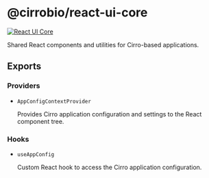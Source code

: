 # @cirrobio/react-ui-core

[![React UI Core](https://img.shields.io/npm/v/@cirrobio/react-ui-core?color=blue&label=@cirrobio/react-ui-core)](https://www.npmjs.com/package/@cirrobio/react-ui-core)

Shared React components and utilities for Cirro-based applications.

## Exports

### Providers

- `AppConfigContextProvider`

  Provides Cirro application configuration and settings to the React component tree.

### Hooks

- `useAppConfig`

  Custom React hook to access the Cirro application configuration.

